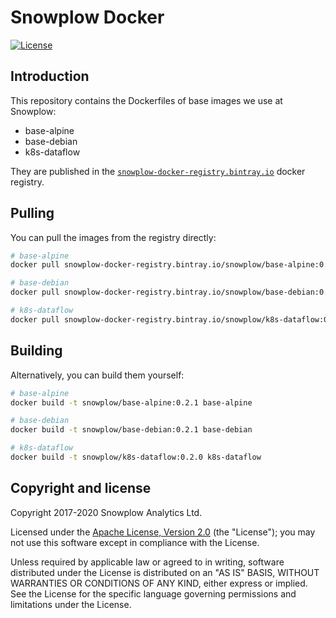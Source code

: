 # Snowplow Docker

[![License][license-image]][license]

## Introduction

This repository contains the Dockerfiles of base images we use at Snowplow:

- base-alpine
- base-debian
- k8s-dataflow

They are published in the [`snowplow-docker-registry.bintray.io`][registry] docker registry.

## Pulling

You can pull the images from the registry directly:

```bash
# base-alpine
docker pull snowplow-docker-registry.bintray.io/snowplow/base-alpine:0.2.1

# base-debian
docker pull snowplow-docker-registry.bintray.io/snowplow/base-debian:0.2.1

# k8s-dataflow
docker pull snowplow-docker-registry.bintray.io/snowplow/k8s-dataflow:0.2.0
```

## Building

Alternatively, you can build them yourself:

```bash
# base-alpine
docker build -t snowplow/base-alpine:0.2.1 base-alpine

# base-debian
docker build -t snowplow/base-debian:0.2.1 base-debian

# k8s-dataflow
docker build -t snowplow/k8s-dataflow:0.2.0 k8s-dataflow
```

## Copyright and license

Copyright 2017-2020 Snowplow Analytics Ltd.

Licensed under the [Apache License, Version 2.0][license] (the "License");
you may not use this software except in compliance with the License.

Unless required by applicable law or agreed to in writing, software
distributed under the License is distributed on an "AS IS" BASIS,
WITHOUT WARRANTIES OR CONDITIONS OF ANY KIND, either express or implied.
See the License for the specific language governing permissions and
limitations under the License.

[registry]: https://bintray.com/snowplow/registry

[license-image]: http://img.shields.io/badge/license-Apache--2-blue.svg?style=flat
[license]: http://www.apache.org/licenses/LICENSE-2.0
